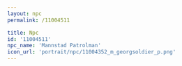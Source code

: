 ```yaml
---
layout: npc
permalink: /11004511

title: Npc
id: '11004511'
npc_name: 'Mannstad Patrolman'
icon_url: 'portrait/npc/11004352_m_georgsoldier_p.png'
---
```

